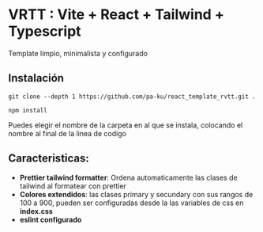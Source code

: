 # VRTT : Vite + React + Tailwind + Typescript

Template limpio, minimalista y configurado

## Instalación

```console
git clone --depth 1 https://github.com/pa-ku/react_template_rvtt.git .
```
```console
npm install
```
Puedes elegir el nombre de la carpeta en al que se instala, colocando el nombre al final de la linea de codigo



## Caracteristicas:
- __Prettier tailwind formatter__: Ordena automaticamente las clases de tailwind al formatear con prettier
- __Colores extendidos__: las clases primary y secundary con sus rangos de 100 a 900, pueden ser configuradas desde la las variables de css en __index.css__
- __eslint configurado__
